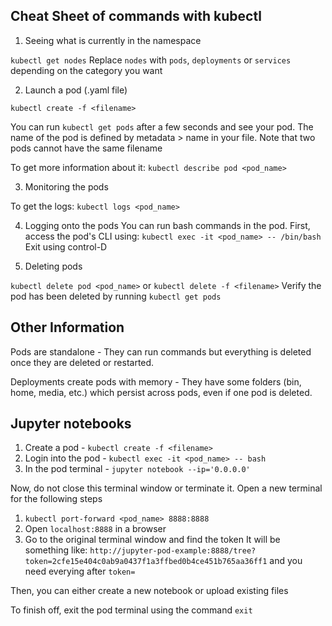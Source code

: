## Cheat Sheet of commands with kubectl

1. Seeing what is currently in the namespace

`kubectl get nodes`
Replace `nodes` with `pods`, `deployments` or `services` depending on the category you want

2. Launch a pod (.yaml file)

`kubectl create -f <filename>`

You can run `kubectl get pods` after a few seconds and see your pod. The name of the pod is defined by metadata > name in your file. Note that two pods cannot have the same filename

To get more information about it: `kubectl describe pod <pod_name>`

3. Monitoring the pods

To get the logs: `kubectl logs <pod_name>`

4. Logging onto the pods
You can run bash commands in the pod. First, access the pod's CLI using: `kubectl exec -it <pod_name> -- /bin/bash`
Exit using control-D

5. Deleting pods

`kubectl delete pod <pod_name>` or `kubectl delete -f <filename>`
Verify the pod has been deleted by running `kubectl get pods`

## Other Information

Pods are standalone - They can run commands but everything is deleted once they are deleted or restarted.

Deployments create pods with memory - They have some folders (bin, home, media, etc.) which persist across pods, even if one pod is deleted.

## Jupyter notebooks

1. Create a pod - `kubectl create -f <filename>`
2. Login into the pod - `kubectl exec -it <pod_name> -- bash`
3. In the pod terminal - `jupyter notebook --ip='0.0.0.0'`

Now, do not close this terminal window or terminate it. Open a new terminal for the following steps

1. `kubectl port-forward <pod_name> 8888:8888`
2. Open `localhost:8888` in a browser
3. Go to the original terminal window and find the token
It will be something like: `http://jupyter-pod-example:8888/tree?token=2cfe15e404c0ab9a0437f1a3ffbed0b4ce451b765aa36ff1` and you need everying after `token=`

Then, you can either create a new notebook or upload existing files

To finish off, exit the pod terminal using the command `exit`